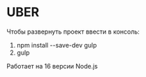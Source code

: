 # UBER

Чтобы развернуть проект ввести в консоль:
  
  1) npm install --save-dev gulp
  2) gulp
  
Работает на 16 версии Node.js
